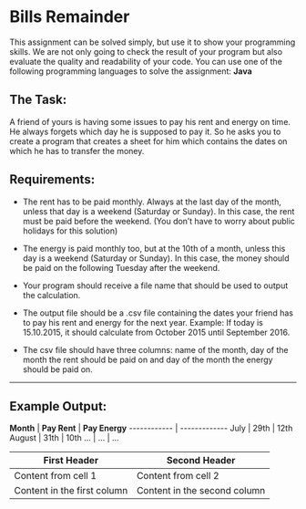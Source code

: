 Bills Remainder
===============

This assignment can be solved simply, but use it to show your programming skills. 
We are not only going to check the result of your program but also evaluate the quality and readability of your code.
You can use one of the following programming languages to solve the assignment: **Java**


The Task:
---------

A friend of yours is having some issues to pay his rent and energy on time. 
He always forgets which day he is supposed to pay it. 
So he asks you to create a program that creates a sheet for him which contains the dates on which he has to transfer the money.

Requirements:
-------------

* The rent has to be paid monthly. 
Always at the last day of the month, unless that day is a weekend (Saturday or Sunday). 
In this case, the rent must be paid before the weekend. 
(You don’t have to worry about public holidays for this solution)

* The energy is paid monthly too, but at the 10th of a month, unless this day is a weekend (Saturday or Sunday). 
In this case, the money should be paid on the following Tuesday after the weekend.

* Your program should receive a file name that should be used to output the calculation.

* The output file should be a .csv file containing the dates your friend has to pay his rent and energy for the next year. 
Example: If today is 15.10.2015, it should calculate from October 2015 until September 2016.

* The csv file should have three columns: 
name of the month, day of the month the rent should be paid on and day of the month the energy should be paid on.


**********************
Example Output:
---------------

**Month**  | **Pay Rent** | **Pay Energy** 
------------ | -------------
July  | 29th | 12th
August | 31th | 10th
... | ... | ...


First Header | Second Header
------------ | -------------
Content from cell 1 | Content from cell 2
Content in the first column | Content in the second column
